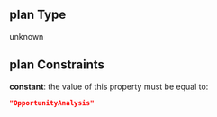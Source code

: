 ## plan Type

unknown

## plan Constraints

**constant**: the value of this property must be equal to:

```json
"OpportunityAnalysis"
```
